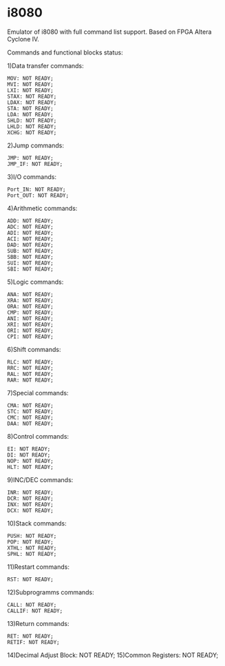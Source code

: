 # i8080
Emulator of i8080 with full command list support. Based on FPGA Altera Cyclone IV. 

Commands and functional blocks status:

1)Data transfer commands:

	MOV: NOT READY;
	MVI: NOT READY;
	LXI: NOT READY;
	STAX: NOT READY;
	LDAX: NOT READY;
	STA: NOT READY;
	LDA: NOT READY;
	SHLD: NOT READY;
	LHLD: NOT READY;
	XCHG: NOT READY;
	
2)Jump commands:

	JMP: NOT READY;
	JMP_IF: NOT READY;
	
3)I/O commands:

	Port_IN: NOT READY;
	Port_OUT: NOT READY;
	
4)Arithmetic commands:

	ADD: NOT READY;
	ADC: NOT READY;
	ADI: NOT READY;
	ACI: NOT READY;
	DAD: NOT READY;	
	SUB: NOT READY;
	SBB: NOT READY;
	SUI: NOT READY;
	SBI: NOT READY;
	
5)Logic commands:

	ANA: NOT READY;
	XRA: NOT READY;
	ORA: NOT READY;
	CMP: NOT READY;
	ANI: NOT READY;
	XRI: NOT READY;
	ORI: NOT READY;
	CPI: NOT READY;
	
6)Shift commands:

	RLC: NOT READY;
	RRC: NOT READY;
	RAL: NOT READY;
	RAR: NOT READY;
	
7)Special commands:

	CMA: NOT READY;
	STC: NOT READY;
	CMC: NOT READY;
	DAA: NOT READY;
	
8)Control commands:

	EI: NOT READY;
	DI: NOT READY;
	NOP: NOT READY;
	HLT: NOT READY;
9)INC/DEC commands:

	INR: NOT READY;
	DCR: NOT READY;
	INX: NOT READY;
	DCX: NOT READY;
10)Stack commands:

	PUSH: NOT READY;
	POP: NOT READY;
	XTHL: NOT READY;
	SPHL: NOT READY;
11)Restart commands:

	RST: NOT READY;
12)Subprogramms commands:

	CALL: NOT READY;
	CALLIF: NOT READY;
13)Return commands:

	RET: NOT READY;
	RETIF: NOT READY;

14)Decimal Adjust Block: NOT READY;
15)Common Registers: NOT READY;